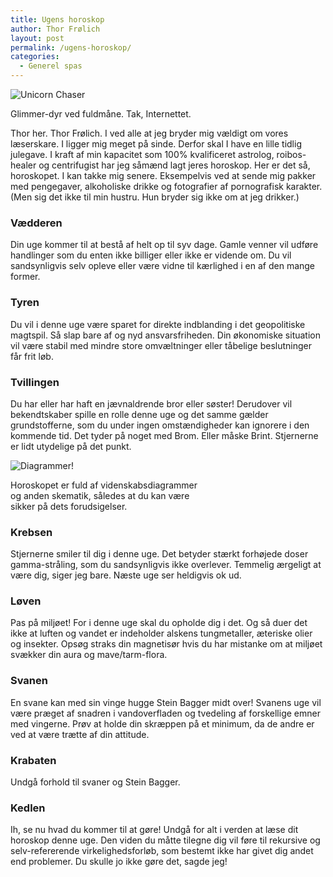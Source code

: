 ```yaml
---
title: Ugens horoskop
author: Thor Frølich
layout: post
permalink: /ugens-horoskop/
categories:
  - Generel spas
---
```

<div class="bitImage bitRight">
  <img src="http://www.abekat.net/images/unicorn_chaser.gif" alt="Unicorn Chaser" /> </p> <p>
    Glimmer-dyr ved fuldmåne. Tak, Internettet.
  </p>
</div>

Thor her. Thor Frølich. I ved alle at jeg bryder mig vældigt om vores læserskare. I ligger mig meget på sinde. Derfor skal I have en lille tidlig julegave. I kraft af min kapacitet som 100% kvalificeret astrolog, roibos-healer og centrifugist har jeg såmænd lagt jeres horoskop. Her er det så, horoskopet. I kan takke mig senere. Eksempelvis ved at sende mig pakker med pengegaver, alkoholiske drikke og fotografier af pornografisk karakter. (Men sig det ikke til min hustru. Hun bryder sig ikke om at jeg drikker.)  
<!--more-->

### Vædderen

Din uge kommer til at bestå af helt op til syv dage. Gamle venner vil udføre handlinger som du enten ikke billiger eller ikke er vidende om. Du vil sandsynligvis selv opleve eller være vidne til kærlighed i en af den mange former.

### Tyren

Du vil i denne uge være sparet for direkte indblanding i det geopolitiske magtspil. Så slap bare af og nyd ansvarsfriheden. Din økonomiske situation vil være stabil med mindre store omvæltninger eller tåbelige beslutninger får frit løb.

### Tvillingen

Du har eller har haft en jævnaldrende bror eller søster! Derudover vil bekendtskaber spille en rolle denne uge og det samme gælder grundstofferne, som du under ingen omstændigheder kan ignorere i den kommende tid. Det tyder på noget med Brom. Eller måske Brint. Stjernerne er lidt utydelige på det punkt.

<div class="bitImage bitLeft" style="width: 300px;">
  <img src="http://www.abekat.net/images/horoscope_01.gif" alt="Diagrammer!" /> </p> <p>
    Horoskopet er fuld af videnskabsdiagrammer og anden skematik, således at du kan være sikker på dets forudsigelser.
  </p>
</div>

### Krebsen

Stjernerne smiler til dig i denne uge. Det betyder stærkt forhøjede doser gamma-stråling, som du sandsynligvis ikke overlever. Temmelig ærgeligt at være dig, siger jeg bare. Næste uge ser heldigvis ok ud.

### Løven

Pas på miljøet! For i denne uge skal du opholde dig i det. Og så duer det ikke at luften og vandet er indeholder alskens tungmetaller, æteriske olier og insekter. Opsøg straks din magnetisør hvis du har mistanke om at miljøet svækker din aura og mave/tarm-flora.

### Svanen

En svane kan med sin vinge hugge Stein Bagger midt over! Svanens uge vil være præget af snadren i vandoverfladen og tvedeling af forskellige emner med vingerne. Prøv at holde din skræppen på et minimum, da de andre er ved at være trætte af din attitude.

### Krabaten

Undgå forhold til svaner og Stein Bagger.

### Kedlen

Ih, se nu hvad du kommer til at gøre! Undgå for alt i verden at læse dit horoskop denne uge. Den viden du måtte tilegne dig vil føre til rekursive og selv-refererende virkelighedsforløb, som bestemt ikke har givet dig andet end problemer. Du skulle jo ikke gøre det, sagde jeg!